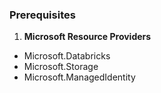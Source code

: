 ### Prerequisites

1. **Microsoft Resource Providers**
- Microsoft.Databricks
- Microsoft.Storage
- Microsoft.ManagedIdentity